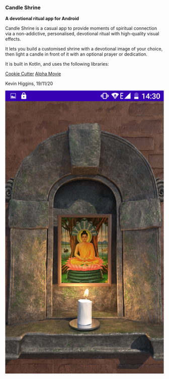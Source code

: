 ### Candle Shrine
**A devotional ritual app for Android**

Candle Shrine is a casual app to provide moments of spiritual connection via a non-addictive, personalised, devotional ritual with high-quality visual effects.

It lets you build a customised shrine with a devotional image of your choice, then light a candle in front of it with an optional prayer or dedication.

It is built in Kotlin, and uses the following libraries:

[Cookie Cutter](https://github.com/adamstyrc/cookie-cutter)
[Alpha Movie](https://github.com/pavelsemak/alpha-movie)

Kevin Higgins, 19/11/20

<img src="screen.png" />

